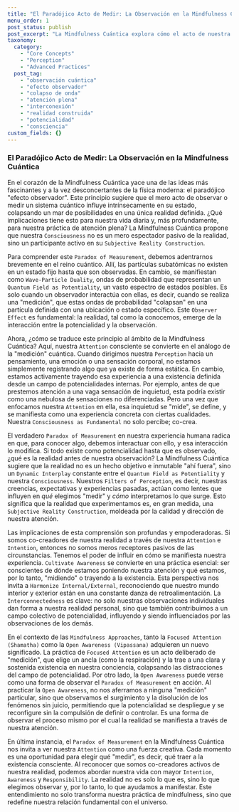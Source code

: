 ```yaml
---
title: "El Paradójico Acto de Medir: La Observación en la Mindfulness Cuántica"
menu_order: 1
post_status: publish
post_excerpt: "La Mindfulness Cuántica explora cómo el acto de nuestra atención y observación, similar a la medición en la física cuántica, modela activamente nuestra realidad. Este post profundiza en el 'Paradójico Acto de Medir', revelando cómo nuestra conciencia no es un observador pasivo, sino un co-creador fundamental de nuestra experiencia, y cómo esta comprensión puede transformar nuestra práctica de mindfulness y nuestra vida diaria."
taxonomy:
  category:
    - "Core Concepts"
    - "Perception"
    - "Advanced Practices"
  post_tag:
    - "observación cuántica"
    - "efecto observador"
    - "colapso de onda"
    - "atención plena"
    - "interconexión"
    - "realidad construida"
    - "potencialidad"
    - "consciencia"
custom_fields: {}
---
```


### El Paradójico Acto de Medir: La Observación en la Mindfulness Cuántica

En el corazón de la Mindfulness Cuántica yace una de las ideas más fascinantes y a la vez desconcertantes de la física moderna: el paradójico "efecto observador". Este principio sugiere que el mero acto de observar o medir un sistema cuántico influye intrínsecamente en su estado, colapsando un mar de posibilidades en una única realidad definida. ¿Qué implicaciones tiene esto para nuestra vida diaria y, más profundamente, para nuestra práctica de atención plena? La Mindfulness Cuántica propone que nuestra `Consciousness` no es un mero espectador pasivo de la realidad, sino un participante activo en su `Subjective Reality Construction`.

Para comprender este `Paradox of Measurement`, debemos adentrarnos brevemente en el reino cuántico. Allí, las partículas subatómicas no existen en un estado fijo hasta que son observadas. En cambio, se manifiestan como `Wave-Particle Duality`, ondas de probabilidad que representan un `Quantum Field as Potentiality`, un vasto espectro de estados posibles. Es solo cuando un observador interactúa con ellas, es decir, cuando se realiza una "medición", que estas ondas de probabilidad "colapsan" en una partícula definida con una ubicación o estado específico. Este `Observer Effect` es fundamental: la realidad, tal como la conocemos, emerge de la interacción entre la potencialidad y la observación.

Ahora, ¿cómo se traduce este principio al ámbito de la Mindfulness Cuántica? Aquí, nuestra `Attention` consciente se convierte en el análogo de la "medición" cuántica. Cuando dirigimos nuestra `Perception` hacia un pensamiento, una emoción o una sensación corporal, no estamos simplemente registrando algo que ya existe de forma estática. En cambio, estamos activamente trayendo esa experiencia a una existencia definida desde un campo de potencialidades internas. Por ejemplo, antes de que prestemos atención a una vaga sensación de inquietud, esta podría existir como una nebulosa de sensaciones no diferenciadas. Pero una vez que enfocamos nuestra `Attention` en ella, esa inquietud se "mide", se define, y se manifiesta como una experiencia concreta con ciertas cualidades. Nuestra `Consciousness as Fundamental` no solo percibe; co-crea.

El verdadero `Paradox of Measurement` en nuestra experiencia humana radica en que, para conocer algo, debemos interactuar con ello, y esa interacción lo modifica. Si todo existe como potencialidad hasta que es observado, ¿qué es la realidad antes de nuestra observación? La Mindfulness Cuántica sugiere que la realidad no es un hecho objetivo e inmutable "ahí fuera", sino un `Dynamic Interplay` constante entre el `Quantum Field as Potentiality` y nuestra `Consciousness`. Nuestros `Filters of Perception`, es decir, nuestras creencias, expectativas y experiencias pasadas, actúan como lentes que influyen en *qué* elegimos "medir" y *cómo* interpretamos lo que surge. Esto significa que la realidad que experimentamos es, en gran medida, una `Subjective Reality Construction`, moldeada por la calidad y dirección de nuestra atención.

Las implicaciones de esta comprensión son profundas y empoderadoras. Si somos co-creadores de nuestra realidad a través de nuestra `Attention` e `Intention`, entonces no somos meros receptores pasivos de las circunstancias. Tenemos el poder de influir en cómo se manifiesta nuestra experiencia. `Cultivate Awareness` se convierte en una práctica esencial: ser conscientes de dónde estamos poniendo nuestra atención y qué estamos, por lo tanto, "midiendo" o trayendo a la existencia. Esta perspectiva nos invita a `Harmonize Internal/External`, reconociendo que nuestro mundo interior y exterior están en una constante danza de retroalimentación. La `Interconnectedness` es clave: no solo nuestras observaciones individuales dan forma a nuestra realidad personal, sino que también contribuimos a un campo colectivo de potencialidad, influyendo y siendo influenciados por las observaciones de los demás.

En el contexto de las `Mindfulness Approaches`, tanto la `Focused Attention (Shamatha)` como la `Open Awareness (Vipassana)` adquieren un nuevo significado. La práctica de `Focused Attention` es un acto deliberado de "medición", que elige un ancla (como la respiración) y la trae a una clara y sostenida existencia en nuestra conciencia, colapsando las distracciones del campo de potencialidad. Por otro lado, la `Open Awareness` puede verse como una forma de observar el `Paradox of Measurement` en acción. Al practicar la `Open Awareness`, no nos aferramos a ninguna "medición" particular, sino que observamos el surgimiento y la disolución de los fenómenos sin juicio, permitiendo que la potencialidad se despliegue y se reconfigure sin la compulsión de definir o controlar. Es una forma de observar el proceso mismo por el cual la realidad se manifiesta a través de nuestra atención.

En última instancia, el `Paradox of Measurement` en la Mindfulness Cuántica nos invita a ver nuestra `Attention` como una fuerza creativa. Cada momento es una oportunidad para elegir qué "medir", es decir, qué traer a la existencia consciente. Al reconocer que somos co-creadores activos de nuestra realidad, podemos abordar nuestra vida con mayor `Intention`, `Awareness` y `Responsibility`. La realidad no es solo lo que es, sino lo que elegimos observar y, por lo tanto, lo que ayudamos a manifestar. Este entendimiento no solo transforma nuestra práctica de mindfulness, sino que redefine nuestra relación fundamental con el universo.